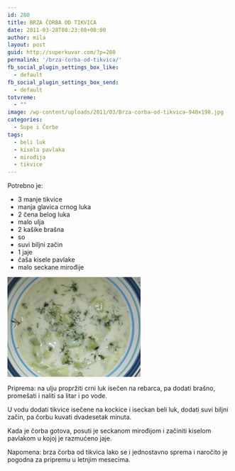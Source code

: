```yaml
---
id: 280
title: BRZA ČORBA OD TIKVICA
date: 2011-03-28T08:23:08+00:00
author: mila
layout: post
guid: http://superkuvar.com/?p=280
permalink: '/brza-čorba-od-tikvica/'
fb_social_plugin_settings_box_like:
  - default
fb_social_plugin_settings_box_send:
  - default
totvreme:
  - ""
image: /wp-content/uploads/2011/03/Brza-corba-od-tikvica-940x198.jpg
categories:
  - Supe i Čorbe
tags:
  - beli luk
  - kisela pavlaka
  - mirođija
  - tikvice
---
```

Potrebno je:

  * 3 manje tikvice
  * manja glavica crnog luka
  * 2 čena belog luka
  * malo ulja
  * 2 kašike brašna
  * so
  * suvi biljni začin
  * 1 jaje
  * čaša kisele pavlake
  * malo seckane mirođije

<img class="alignnone size-medium wp-image-4580" title="Brza corba od tikvica" src="/wp-content/uploads/2011/03/Brza-corba-od-tikvica-300x225.jpg" alt="" width="300" height="225" /> 

Priprema: na ulju propržiti crni luk isečen na rebarca, pa dodati brašno, promešati i naliti sa litar i po vode.

U vodu dodati tikvice isečene na kockice i iseckan beli luk, dodati suvi biljni začin, pa čorbu kuvati dvadesetak minuta.

Kada je čorba gotova, posuti je seckanom mirođijom i začiniti kiselom pavlakom u kojoj je razmućeno jaje.

Napomena: brza čorba od tikvica lako se i jednostavno sprema i naročito je pogodna za pripremu u letnjim mesecima.